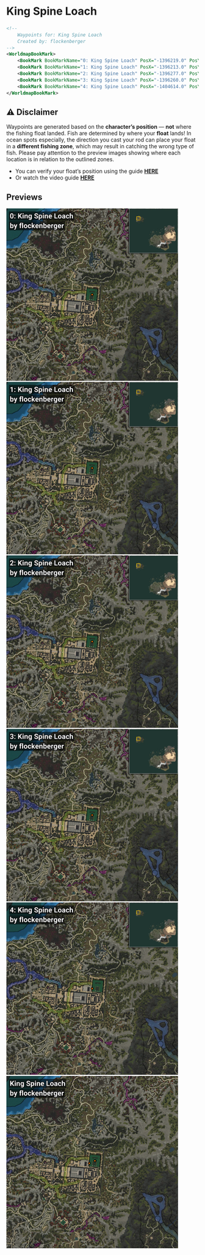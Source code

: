 # King Spine Loach
```xml
<!--
    Waypoints for: King Spine Loach
    Created by: flockenberger
-->
<WorldmapBookMark>
    <BookMark BookMarkName="0: King Spine Loach" PosX="-1396219.0" PosY="12955.0" PosZ="1350568.0" />
    <BookMark BookMarkName="1: King Spine Loach" PosX="-1396213.0" PosY="12954.0" PosZ="1350579.0" />
    <BookMark BookMarkName="2: King Spine Loach" PosX="-1396277.0" PosY="12991.0" PosZ="1350526.0" />
    <BookMark BookMarkName="3: King Spine Loach" PosX="-1396260.0" PosY="12991.0" PosZ="1350521.0" />
    <BookMark BookMarkName="4: King Spine Loach" PosX="-1404614.0" PosY="13159.0" PosZ="1347128.0" />
</WorldmapBookMark>
```

## ⚠️ Disclaimer
Waypoints are generated based on the __**character’s position**__ — __not__ where the fishing float landed.
Fish are determined by where your **float** lands!
In ocean spots especially, the direction you cast your rod can place your float in a **different fishing zone**, which may result in catching the wrong type of fish.
Please pay attention to the preview images showing where each location is in relation to the outlined zones.

- You can verify your float’s position using the guide [**HERE**](https://flockenberger.github.io/bdo-fish-position/)
- Or watch the video guide [**HERE**](https://youtu.be/t-VXcRoNojk)

## Previews
<img src="./King Spine Loach_0_Preview.webp" width="450"/> <img src="./King Spine Loach_1_Preview.webp" width="450"/> <img src="./King Spine Loach_2_Preview.webp" width="450"/> <img src="./King Spine Loach_3_Preview.webp" width="450"/> <img src="./King Spine Loach_4_Preview.webp" width="450"/> <img src="./King Spine Loach_Preview.webp" width="450"/> 